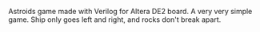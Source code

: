 Astroids game made with Verilog for Altera DE2 board.
A very very simple game. Ship only goes left and right, and rocks don't break apart.